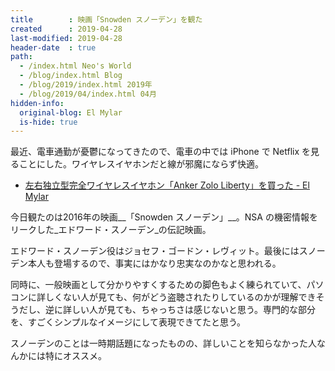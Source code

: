 ```yaml
---
title        : 映画「Snowden スノーデン」を観た
created      : 2019-04-28
last-modified: 2019-04-28
header-date  : true
path:
  - /index.html Neo's World
  - /blog/index.html Blog
  - /blog/2019/index.html 2019年
  - /blog/2019/04/index.html 04月
hidden-info:
  original-blog: El Mylar
  is-hide: true
---
```


最近、電車通勤が憂鬱になってきたので、電車の中では iPhone で Netflix を見ることにした。ワイヤレスイヤホンだと線が邪魔にならず快適。

- [左右独立型完全ワイヤレスイヤホン「Anker Zolo Liberty」を買った - El Mylar](http://neos21.hateblo.jp/entry/2018/11/06/113000)

今日観たのは2016年の映画__「Snowden スノーデン」__。NSA の機密情報をリークした_エドワード・スノーデン_の伝記映画。

エドワード・スノーデン役はジョセフ・ゴードン・レヴィット。最後にはスノーデン本人も登場するので、事実にはかなり忠実なのかなと思われる。

同時に、一般映画として分かりやすくするための脚色もよく練られていて、パソコンに詳しくない人が見ても、何がどう盗聴されたりしているのかが理解できそうだし、逆に詳しい人が見ても、ちゃっちさは感じないと思う。専門的な部分を、すごくシンプルなイメージにして表現できてたと思う。

スノーデンのことは一時期話題になったものの、詳しいことを知らなかった人なんかには特にオススメ。
